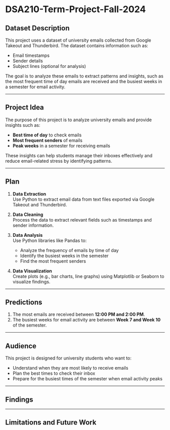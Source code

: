 # DSA210-Term-Project-Fall-2024

## Dataset Description
This project uses a dataset of university emails collected from Google Takeout and Thunderbird. The dataset contains information such as:
- Email timestamps
- Sender details
- Subject lines (optional for analysis)

The goal is to analyze these emails to extract patterns and insights, such as the most frequent time of day emails are received and the busiest weeks in a semester for email activity.

---

## Project Idea
The purpose of this project is to analyze university emails and provide insights such as:
- **Best time of day** to check emails
- **Most frequent senders** of emails
- **Peak weeks** in a semester for receiving emails

These insights can help students manage their inboxes effectively and reduce email-related stress by identifying patterns.

---

## Plan
1. **Data Extraction**  
   Use Python to extract email data from text files exported via Google Takeout and Thunderbird.

2. **Data Cleaning**  
   Process the data to extract relevant fields such as timestamps and sender information.

3. **Data Analysis**  
   Use Python libraries like Pandas to:
   - Analyze the frequency of emails by time of day
   - Identify the busiest weeks in the semester
   - Find the most frequent senders

4. **Data Visualization**  
   Create plots (e.g., bar charts, line graphs) using Matplotlib or Seaborn to visualize findings.

---

## Predictions
1. The most emails are received between **12:00 PM and 2:00 PM**.
2. The busiest weeks for email activity are between **Week 7 and Week 10** of the semester.

---

## Audience
This project is designed for university students who want to:
- Understand when they are most likely to receive emails
- Plan the best times to check their inbox
- Prepare for the busiest times of the semester when email activity peaks

---
## Findings


---
## Limitations and Future Work


